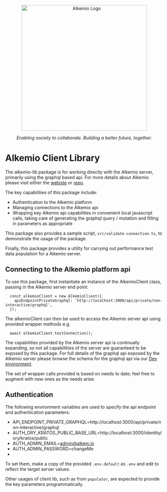 <p align="center">
    <a href="https://alkemio.foundation/" target="blank"><img src="https://alkemio.foundation/uploads/logos/alkemio-logo.svg" width="400" alt="Alkemio Logo" /></a>
</p>
<p align="center"><i>Enabling society to collaborate. Building a better future, together.</i></p>

# Alkemio Client Library
The alkemio-lib package is for working directly with the Alkemio server, primarily using the graphql based api. For more details about Alkemio please visit either the [webiste](http://alkem.io) or [repo](http://github.com/alkem-io/alkemio).

The key capabilities of this package include:
* Authentication to the Alkemio platform
* Managing connections to the Alkemio api
* Wrapping key Alkemio api capabilities in convenient local javascript calls, taking care of generating the graphql query / mutation and filling in parameters as appropriate

This package also provides a sample script, `src/validate-connection.ts`, to demonstrate the usage of the package.

Finally, this package provides a utility for carrying out performance test data population for a Alkemio server.

## Connecting to the Alkemio platform api
To use this package, first instantiate an instance of the AlkemioClient class, passing in the Alkemio server end point:
```
  const alkemioClient = new AlkemioClient({
    apiEndpointPrivateGraphql: 'http://localhost:3000/api/private/non-interactive/graphql',
  });
  ```
The alkemioClient can then be used to access the Alkemio server api using provided wrapper methods e.g.
```
  await alkemioClient.testConnection();
```
The capabilities provided by the Alkemio server api is continually expanding, so not all capabillities of the server are guaranteed to be exposed by this package. For full details of the graphql api exposed by the Alkemio server please browse the schema for the graphql api via our [Dev environment](http://dev.alkem.io/graphql).

The set of wrapper calls provided is based on needs to date; feel free to augment with new ones as the needs arise.

## Authentication
The following environment variables are used to specify the api endpoint and authentication parameters:

* API_ENDPOINT_PRIVATE_GRAPHQL=http://localhost:3000/api/private/non-interactive/graphql
* AUTH_ORY_KRATOS_PUBLIC_BASE_URL=http://localhost:3000/identity/ory/kratos/public
* AUTH_ADMIN_EMAIL=admin@alkem.io
* AUTH_ADMIN_PASSWORD=changeMe
*
To set them, make a copy of the provided `.env.default` as `.env` and edit to reflect the target server values.

Other usages of client lib, such as from `populator`, are expected to provide the key parameters programmatically.
